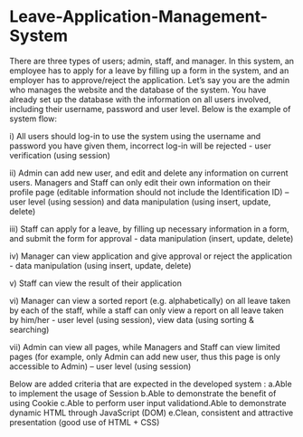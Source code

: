 # Leave-Application-Management-System
There are three types of users; admin, staff, and manager. In this system, an employee has to apply for a leave by filling up a form in the system, 
and an employer has to approve/reject the application. Let’s say you are the admin who manages the website and the database of the system. You have
already set up the database with the information on all users involved, including their username, password and user level. Below is the example of 
system flow: 

i) All users should log-in to use the system using the username and password you have given them,
incorrect log-in will be rejected - user verification (using session)

ii) Admin can add new user, and edit and delete any information on current users. Managers
and Staff can only edit their own information on their profile page (editable information
should not include the Identification ID) – user level (using session) and data
manipulation (using insert, update, delete)

iii) Staff can apply for a leave, by filling up necessary information in a form, and submit the
form for approval - data manipulation (insert, update, delete)

iv) Manager can view application and give approval or reject the application - data
manipulation (using insert, update, delete)

v) Staff can view the result of their application

vi) Manager can view a sorted report (e.g. alphabetically) on all leave taken by each of the
staff, while a staff can only view a report on all leave taken by him/her - user level (using
session), view data (using sorting & searching)

vii) Admin can view all pages, while Managers and Staff can view limited pages (for
example, only Admin can add new user, thus this page is only accessible to Admin) –
user level (using session)

Below are added criteria that are expected in the developed system :
a.Able to implement the usage of Session
b.Able to demonstrate the benefit of using Cookie
c.Able to perform user input validationd.Able to demonstrate dynamic HTML through JavaScript (DOM)
e.Clean, consistent and attractive presentation (good use of HTML + CSS)